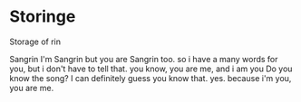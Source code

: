 # Storinge
Storage of rin

Sangrin
I'm Sangrin but you are Sangrin too. so i have a many words for you, but i don't have to tell that. you know, you are me, and i am you
Do you know the song? I can definitely guess you know that. yes. because i'm you, you are me.

